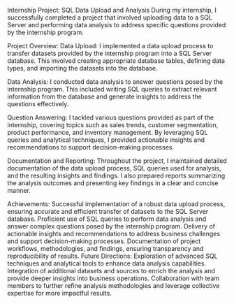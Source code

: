 Internship Project: SQL Data Upload and Analysis
During my internship, I successfully completed a project that involved uploading data to a SQL Server and performing data analysis to address specific questions provided by the internship program.

Project Overview:
Data Upload: I implemented a data upload process to transfer datasets provided by the internship program into a SQL Server database. This involved creating appropriate database tables, defining data types, and importing the datasets into the database.

Data Analysis: I conducted data analysis to answer questions posed by the internship program. This included writing SQL queries to extract relevant information from the database and generate insights to address the questions effectively.

Question Answering: I tackled various questions provided as part of the internship, covering topics such as sales trends, customer segmentation, product performance, and inventory management. By leveraging SQL queries and analytical techniques, I provided actionable insights and recommendations to support decision-making processes.

Documentation and Reporting: Throughout the project, I maintained detailed documentation of the data upload process, SQL queries used for analysis, and the resulting insights and findings. I also prepared reports summarizing the analysis outcomes and presenting key findings in a clear and concise manner.

Achievements:
Successful implementation of a robust data upload process, ensuring accurate and efficient transfer of datasets to the SQL Server database.
Proficient use of SQL queries to perform data analysis and answer complex questions posed by the internship program.
Delivery of actionable insights and recommendations to address business challenges and support decision-making processes.
Documentation of project workflows, methodologies, and findings, ensuring transparency and reproducibility of results.
Future Directions:
Exploration of advanced SQL techniques and analytical tools to enhance data analysis capabilities.
Integration of additional datasets and sources to enrich the analysis and provide deeper insights into business operations.
Collaboration with team members to further refine analysis methodologies and leverage collective expertise for more impactful results.
